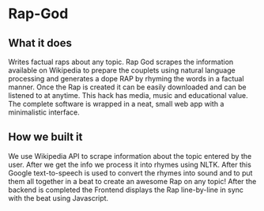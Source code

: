 # Rap-God

## What it does

Writes factual raps about any topic. Rap God scrapes the information available on Wikipedia to prepare the couplets using natural language processing and generates a dope RAP by rhyming the words in a factual manner. Once the Rap is created it can be easily downloaded and can be listened to at anytime. This hack has media, music and educational value. The complete software is wrapped in a neat, small web app with a minimalistic interface.

## How we built it

We use Wikipedia API to scrape information about the topic entered by the user. After we get the info we process it into rhymes using NLTK. After this Google text-to-speech is used to convert the rhymes into sound and to put them all together in a beat to create an awesome Rap on any topic!
After the backend is completed the Frontend displays the Rap line-by-line in sync with the beat using Javascript.
